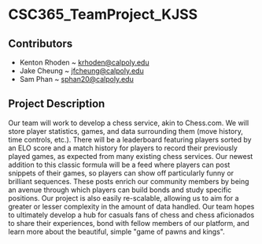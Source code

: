 # CSC365_TeamProject_KJSS
## Contributors
- Kenton Rhoden ~ krhoden@calpoly.edu
- Jake Cheung ~ jfcheung@calpoly.edu
- Sam Phan ~ sphan20@calpoly.edu
  
## Project Description
Our team will work to develop a chess service, akin to Chess.com. We will store player statistics, games, and data surrounding them (move history, time controls, etc.). There will be a leaderboard featuring players sorted by an ELO score and a match history for players to record their previously played games, as expected from many existing chess services. Our newest addition to this classic formula will be a feed where players can post snippets of their games, so players can show off particularly funny or brilliant sequences. These posts enrich our community members by being an avenue through which players can build bonds and study specific positions. Our project is also easily re-scalable, allowing us to aim for a greater or lesser complexity in the amount of data handled. Our team hopes to ultimately develop a hub for casuals fans of chess and chess aficionados to share their experiences, bond with fellow members of our platform, and learn more about the beautiful, simple "game of pawns and kings".
